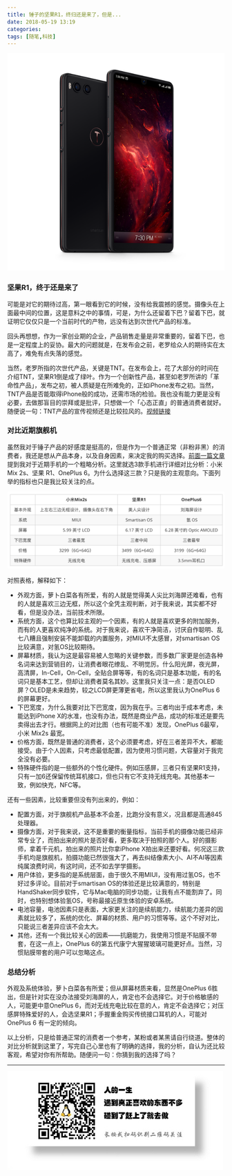 ```yaml
---
title: 锤子的坚果R1，终归还是来了，但是...
date: 2018-05-19 13:19
categories: 
tags: [随笔,科技]
---
```


![](/image/life/R1.png)
### 坚果R1，终于还是来了
可能是对它的期待过高，第一眼看到它的时候，没有给我震撼的感觉。摄像头在上面最中间的位置，这是意料之中的事情，可是，为什么还留着下巴？留着下巴，就证明它仅仅只是一个当前时代的产物，远没有达到次世代产品的标准。

回头再想想，作为一家创业期的企业，产品销售走量是非常重要的，留着下巴，也是一定程度上的妥协。最大的问题就是，在发布会之前，老罗给众人的期待实在太高了，难免有点失落的感觉。

当然，老罗所指的次世代产品，关键是TNT。在发布会上，花了大部分的时间在介绍TNT，坚果R1倒是成了绿叶。作为一个创新性产品，甚至如老罗所讲的「革命性产品」，发布之初，被人质疑是在所难免的，正如iPhone发布之初。当然，TNT产品是否能取得iPhone般的成功，还需市场的检验。我也没有能力更是没有必要，去做那盲目的崇拜或是批评，只想做一个「心态正直」的普通消费者就好。随便说一句：TNT产品的宣传视频还是比较拉风的。[视频链接](https://static.smartisanos.cn/common/img/video/os/tnt/tnt-os-1.mp4)

### 对比近期旗舰机
虽然我对于锤子产品的好感度是挺高的，但是作为一个普通正常（非粉非黑）的消费者，我还是想从产品本身，以及自身因素，来决定我的购买选择。[前面一篇文章](https://pengloo53.bitcron.com/post/tech/2018-04-25-i-need-a-new-phone)提到我对于近期手机的一个粗略分析。这里就选3款手机进行详细对比分析：小米Mix 2s、坚果 R1、OnePlus 6。为什么选择这三款？只是我的主观意向。下面列举的指标也只是我比较关注的点。

![](/image/life/2018-05-19-21-44-59.png)

对照表格，解释如下：

- 外观方面，萝卜白菜各有所爱，有的人就是觉得美人尖比刘海屏还难看，也有的人就是喜欢三边无框，所以这个全凭主观判断，对于我来说，其实都不好看，但是没办法，当前技术所限。
- 系统方面，这个也算比较主观的一个因素，有的人就是喜欢更多的附加服务，而有的人更喜欢纯净的系统。对于我来说，喜欢干净简洁，讨厌自作聪明、乱七八糟且强制安装不能卸载的内置服务，对MIUI不太感冒，对smartisan OS比较满意，对氢OS比较期待。
- 屏幕材质，我认为这是最容易被人忽略的关键参数，而多数厂家更是创造各种名词来达到营销目的，让消费者眼花缭乱、不明觉厉。什么阳光屏，夜光屏，高清屏，In-Cell，On-Cell，全贴合屏等等，有的名词只是基本功能，有的名词只是基本工艺，但却让消费者莫名其妙。这里我只关注一点：是否OLED屏？OLED是未来趋势，较之LCD屏更薄更省电，所以这里我认为OnePlus 6的屏幕更好。
- 下巴宽度，为什么我要对比下巴宽度，因为我在乎。三者均出于成本考虑，未能达到iPhone X的水准，也没有办法，既然是商业产品，成功的标准还是要先卖得出去才行。根据网上的对比图（也有可能不准）发现，OnePlus 6最窄，小米 Mix2s 最宽。
- 价格方面，既然是普通的消费者，这个必须要考虑，好在三者差异不大，都能接受。由于个人因素，只考虑最低配置，因为使用习惯问题，大容量对于我完全没有必要。
- 特殊硬件指的是一些额外的个性化硬件。例如压感屏，三者只有坚果R1支持，只有一加6还保留传统耳机接口，但也只有它不支持无线充电。其他基本一致，例如快充，NFC等。


还有一些因素，比较重要但没有列出来的，例如：

- 配置方面，对于旗舰机产品基本不会差，比跑分没有意义，况且都是高通845处理器。
- 摄像方面，对于我来说，这不是重要的衡量指标，当前手机的摄像功能已经非常专业了，而拍出来的照片是否好看，更多取决于拍照的那个人。好的摄影师，拿着千元机，拍出来的照片比你拿iPhone X拍出来还要好看。何况这三款手机均是旗舰机，拍摄功能已然很强大了，再去纠结像素大小、AI不AI等因素纯属浪费时间，有这时间，还不如去学学摄影。
- 用户体验，更多指的是系统层面，由于很久不用MIUI，没有用过氢OS，也不好过多评论。目前对于smartisan OS的体验还是比较满意的，特别是HandShaker同步软件，它与Mac电脑的同步功能，让我有点不能割弃了。同时，也特别想体验氢OS，号称最接近原生体验的安卓系统。
- 电池容量，电池因素只是表面，大家更关注的是续航能力，续航能力差异的因素就比较多了，系统的优化、屏幕的材质、用户的习惯等等。这个不好对比，只能说三者差异应该不会太大。
- 其他，还有一个我比较关心的因素——抗磨能力，我使用习惯是不贴膜不带套，在这一点上，OnePlus 6的第五代康宁大猩猩玻璃可能更好点。当然，习惯贴膜带套的用户可以忽略这点。

### 总结分析
外观及系统体验，萝卜白菜各有所爱；但从屏幕材质来看，显然是OnePlus 6胜出，但是针对实在没办法接受刘海屏的人，肯定也不会选择它。对于价格敏感的人，可能更中意OnePlus 6，而对无线充电比较在意的人，肯定不会选择它；对压感屏特殊爱好的人，会选坚果R1；手握重金购买传统接口耳机的人，可能对OnePlus 6 有一定的倾向。

以上分析，只是给普通正常的消费者一个参考，某粉或者某黑请自行绕道。整体的对比分析就到这里了，写完自己心里也有了明确的选择，我的分析，自认为还比较客观，希望对你有所帮助。随便问一句：你猜到我的选择了吗？

- - - - - 
![](/image/weixin.jpg)